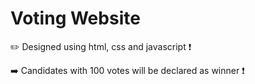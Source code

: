 # Voting Website
✏️ Designed using html, css and javascript ❗


➡️ Candidates with 100 votes will be declared as winner ❗


